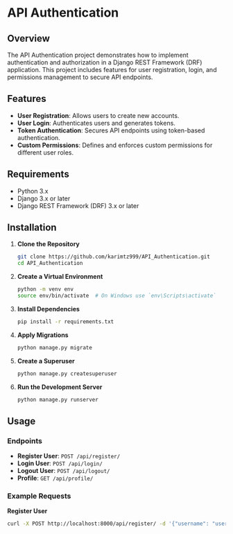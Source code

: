# API Authentication

## Overview

The API Authentication project demonstrates how to implement authentication and authorization in a Django REST Framework (DRF) application. This project includes features for user registration, login, and permissions management to secure API endpoints.

## Features

- **User Registration**: Allows users to create new accounts.
- **User Login**: Authenticates users and generates tokens.
- **Token Authentication**: Secures API endpoints using token-based authentication.
- **Custom Permissions**: Defines and enforces custom permissions for different user roles.

## Requirements

- Python 3.x
- Django 3.x or later
- Django REST Framework (DRF) 3.x or later

## Installation

1. **Clone the Repository**

    ```bash
    git clone https://github.com/karimtz999/API_Authentication.git
    cd API_Authentication
    ```

2. **Create a Virtual Environment**

    ```bash
    python -m venv env
    source env/bin/activate  # On Windows use `env\Scripts\activate`
    ```

3. **Install Dependencies**

    ```bash
    pip install -r requirements.txt
    ```

4. **Apply Migrations**

    ```bash
    python manage.py migrate
    ```

5. **Create a Superuser**

    ```bash
    python manage.py createsuperuser
    ```

6. **Run the Development Server**

    ```bash
    python manage.py runserver
    ```

## Usage

### Endpoints

- **Register User**: `POST /api/register/`
- **Login User**: `POST /api/login/`
- **Logout User**: `POST /api/logout/`
- **Profile**: `GET /api/profile/`

### Example Requests

**Register User**

```bash
curl -X POST http://localhost:8000/api/register/ -d '{"username": "user1", "password": "pass123"}' -H "Content-Type: application/json"
